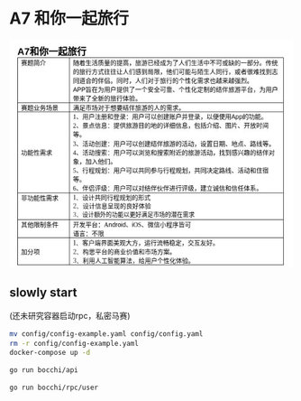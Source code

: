 # A7 和你一起旅行

![project.jpg](project.jpg)

## slowly start

(还未研究容器启动rpc，私密马赛)
```bash
mv config/config-example.yaml config/config.yaml
rm -r config/config-example.yaml
docker-compose up -d
```

```bash
go run bocchi/api
```
```bash
go run bocchi/rpc/user
```
